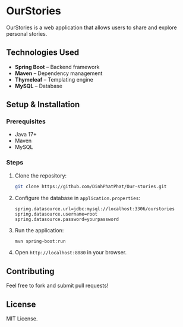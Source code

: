 # OurStories

OurStories is a web application that allows users to share and explore personal stories.

## Technologies Used

- **Spring Boot** – Backend framework  
- **Maven** – Dependency management  
- **Thymeleaf** – Templating engine  
- **MySQL** – Database  

## Setup & Installation

### Prerequisites

- Java 17+  
- Maven  
- MySQL  

### Steps

1. Clone the repository:  
   ```bash
   git clone https://github.com/DinhPhatPhat/Our-stories.git
   ```
2. Configure the database in `application.properties`:  
   ```properties
   spring.datasource.url=jdbc:mysql://localhost:3306/ourstories
   spring.datasource.username=root
   spring.datasource.password=yourpassword
   ```
3. Run the application:  
   ```bash
   mvn spring-boot:run
   ```
4. Open `http://localhost:8080` in your browser.

## Contributing

Feel free to fork and submit pull requests!

## License

MIT License.

